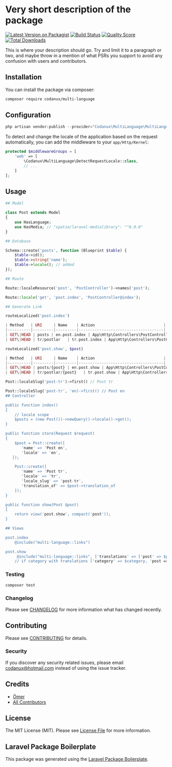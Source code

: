 # Very short description of the package

[![Latest Version on Packagist](https://img.shields.io/packagist/v/codanux/multi-language.svg?style=flat-square)](https://packagist.org/packages/codanux/multi-language)
[![Build Status](https://img.shields.io/travis/codanux/multi-language/master.svg?style=flat-square)](https://travis-ci.org/codanux/multi-language)
[![Quality Score](https://img.shields.io/scrutinizer/g/codanux/multi-language.svg?style=flat-square)](https://scrutinizer-ci.com/g/codanux/multi-language)
[![Total Downloads](https://img.shields.io/packagist/dt/codanux/multi-language.svg?style=flat-square)](https://packagist.org/packages/codanux/multi-language)

This is where your description should go. Try and limit it to a paragraph or two, and maybe throw in a mention of what PSRs you support to avoid any confusion with users and contributors.

## Installation

You can install the package via composer:

```bash
composer require codanux/multi-language
```

## Configuration


``` php
php artisan vendor:publish --provider="Codanux\MultiLanguage\MultiLanguageServiceProvider"
```

To detect and change the locale of the application based on the request automatically, you can add the middleware to your `app/Http/Kernel`:

``` php
protected $middlewareGroups = [
    'web' => [
        \Codanux\MultiLanguage\DetectRequestLocale::class,
        // ...
    ]
];
```

## Usage

``` php
## Model

class Post extends Model
{
    use HasLanguage;
    use HasMedia; // "spatie/laravel-medialibrary": "^8.0.0"
}

## Database

Schema::create('posts', function (Blueprint $table) {
    $table->id();
    $table->string('name');
    $table->locale(); // added
});

## Route

Route::localeResource('post', 'PostController')->names('post');

Route::locale('get', 'post.index', 'PostController@index');

## Generate Link

routeLocalized('post.index')

| Method   | URI     | Name    | Action                              |
|----------|---------|---------|-------------------------------------|
| GET\|HEAD | posts | en.post.index | App\Http\Controllers\PostController@index |
| GET\|HEAD | tr/postlar   | tr.post.index | App\Http\Controllers\PostController@index |

routeLocalized('post.show', $post)

| Method   | URI     | Name    | Action                              |
|----------|---------|---------|-------------------------------------|
| GET\|HEAD | posts/{post} | en.post.show | App\Http\Controllers\PostController@show |
| GET\|HEAD | tr/postlar/{post}   | tr.post.show | App\Http\Controllers\PostController@show |

Post::localeSlug('post-tr')->first() // Post tr

Post::localeSlug('post-tr', 'en)->first() // Post en
## Controller

public function index()
{
    // locale scope
    $posts = (new Post())->newQuery()->locale()->get();
}

public function store(Request $request)
{
    $post = Post::create([
       'name' => 'Post en',
       'locale' => 'en',
   ]);

    Post::create([
       'name' => 'Post tr',
       'locale' => 'tr',
       'locale_slug' => 'post-tr',
       'translation_of' => $post->translation_of
    ]);
}

public function show(Post $post)
{
    return view('post.show', compact('post'));
}

## Views

post.index
    @include("multi-language::links")

post.show
     @include("multi-language::links", ['translations' => ['post' => $post]])
    // if category with translations ['category' => $category, 'post => $post]


```

### Testing

``` bash
composer test
```

### Changelog

Please see [CHANGELOG](CHANGELOG.md) for more information what has changed recently.

## Contributing

Please see [CONTRIBUTING](CONTRIBUTING.md) for details.

### Security

If you discover any security related issues, please email codanux@hotmail.com instead of using the issue tracker.

## Credits

- [Ömer](https://github.com/codanux)
- [All Contributors](../../contributors)

## License

The MIT License (MIT). Please see [License File](LICENSE.md) for more information.

## Laravel Package Boilerplate

This package was generated using the [Laravel Package Boilerplate](https://laravelpackageboilerplate.com).
